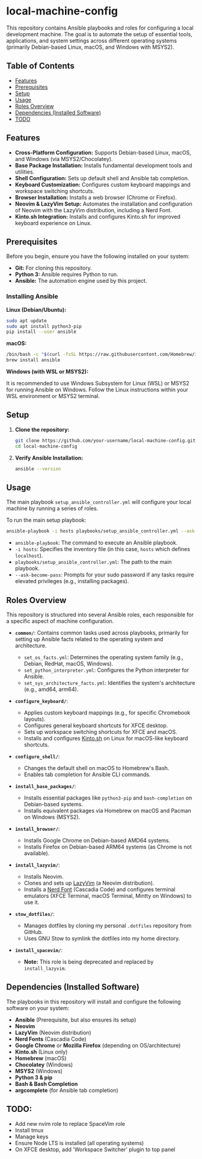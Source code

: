 # local-machine-config

This repository contains Ansible playbooks and roles for configuring a local development machine. The goal is to automate the setup of essential tools, applications, and system settings across different operating systems (primarily Debian-based Linux, macOS, and Windows with MSYS2).

## Table of Contents

*   [Features](#features)
*   [Prerequisites](#prerequisites)
*   [Setup](#setup)
*   [Usage](#usage)
*   [Roles Overview](#roles-overview)
*   [Dependencies (Installed Software)](#dependencies-installed-software)
*   [TODO](#todo)

## Features

*   **Cross-Platform Configuration:** Supports Debian-based Linux, macOS, and Windows (via MSYS2/Chocolatey).
*   **Base Package Installation:** Installs fundamental development tools and utilities.
*   **Shell Configuration:** Sets up default shell and Ansible tab completion.
*   **Keyboard Customization:** Configures custom keyboard mappings and workspace switching shortcuts.
*   **Browser Installation:** Installs a web browser (Chrome or Firefox).
*   **Neovim & LazyVim Setup:** Automates the installation and configuration of Neovim with the LazyVim distribution, including a Nerd Font.
*   **Kinto.sh Integration:** Installs and configures Kinto.sh for improved keyboard experience on Linux.

## Prerequisites

Before you begin, ensure you have the following installed on your system:

*   **Git:** For cloning this repository.
*   **Python 3:** Ansible requires Python to run.
*   **Ansible:** The automation engine used by this project.

### Installing Ansible

**Linux (Debian/Ubuntu):**

```bash
sudo apt update
sudo apt install python3-pip
pip install --user ansible
```

**macOS:**

```bash
/bin/bash -c "$(curl -fsSL https://raw.githubusercontent.com/Homebrew/install/HEAD/install.sh)"
brew install ansible
```

**Windows (with WSL or MSYS2):**

It is recommended to use Windows Subsystem for Linux (WSL) or MSYS2 for running Ansible on Windows. Follow the Linux instructions within your WSL environment or MSYS2 terminal.

## Setup

1.  **Clone the repository:**

    ```bash
    git clone https://github.com/your-username/local-machine-config.git
    cd local-machine-config
    ```

2.  **Verify Ansible Installation:**

    ```bash
    ansible --version
    ```

## Usage

The main playbook `setup_ansible_controller.yml` will configure your local machine by running a series of roles.

To run the main setup playbook:

```bash
ansible-playbook -i hosts playbooks/setup_ansible_controller.yml --ask-become-pass
```

*   `ansible-playbook`: The command to execute an Ansible playbook.
*   `-i hosts`: Specifies the inventory file (in this case, `hosts` which defines `localhost`).
*   `playbooks/setup_ansible_controller.yml`: The path to the main playbook.
*   `--ask-become-pass`: Prompts for your sudo password if any tasks require elevated privileges (e.g., installing packages).

## Roles Overview

This repository is structured into several Ansible roles, each responsible for a specific aspect of machine configuration.

*   **`common/`**: Contains common tasks used across playbooks, primarily for setting up Ansible facts related to the operating system and architecture.
    *   `set_os_facts.yml`: Determines the operating system family (e.g., Debian, RedHat, macOS, Windows).
    *   `set_python_interpreter.yml`: Configures the Python interpreter for Ansible.
    *   `set_sys_architecture_facts.yml`: Identifies the system's architecture (e.g., amd64, arm64).

*   **`configure_keyboard/`**:
    *   Applies custom keyboard mappings (e.g., for specific Chromebook layouts).
    *   Configures general keyboard shortcuts for XFCE desktop.
    *   Sets up workspace switching shortcuts for XFCE and macOS.
    *   Installs and configures [Kinto.sh](https://kinto.sh/) on Linux for macOS-like keyboard shortcuts.

*   **`configure_shell/`**:
    *   Changes the default shell on macOS to Homebrew's Bash.
    *   Enables tab completion for Ansible CLI commands.

*   **`install_base_packages/`**:
    *   Installs essential packages like `python3-pip` and `bash-completion` on Debian-based systems.
    *   Installs equivalent packages via Homebrew on macOS and Pacman on Windows (MSYS2).

*   **`install_browser/`**:
    *   Installs Google Chrome on Debian-based AMD64 systems.
    *   Installs Firefox on Debian-based ARM64 systems (as Chrome is not available).

*   **`install_lazyvim/`**:
    *   Installs Neovim.
    *   Clones and sets up [LazyVim](https://www.lazyvim.org/) (a Neovim distribution).
    *   Installs a [Nerd Font](https://www.nerdfonts.com/) (Cascadia Code) and configures terminal emulators (XFCE Terminal, macOS Terminal, Mintty on Windows) to use it.

*   **`stow_dotfiles/`**:
    *   Manages dotfiles by cloning my personal `.dotfiles` repository from GitHub.
    *   Uses GNU Stow to symlink the dotfiles into my home directory.

*   **`install_spacevim/`**:
    *   **Note:** This role is being deprecated and replaced by `install_lazyvim`.

## Dependencies (Installed Software)

The playbooks in this repository will install and configure the following software on your system:

*   **Ansible** (Prerequisite, but also ensures its setup)
*   **Neovim**
*   **LazyVim** (Neovim distribution)
*   **Nerd Fonts** (Cascadia Code)
*   **Google Chrome** or **Mozilla Firefox** (depending on OS/architecture)
*   **Kinto.sh** (Linux only)
*   **Homebrew** (macOS)
*   **Chocolatey** (Windows)
*   **MSYS2** (Windows)
*   **Python 3 & pip**
*   **Bash & Bash Completion**
*   **argcomplete** (for Ansible tab completion)

## TODO:
- Add new nvim role to replace SpaceVim role
- Install tmux
- Manage keys
- Ensure Node LTS is installed (all operating systems)
- On XFCE desktop, add 'Workspace Switcher' plugin to top panel
